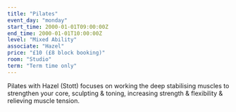 ```yaml
---
title: "Pilates"
event_day: "monday"
start_time: 2000-01-01T09:00:00Z
end_time: 2000-01-01T10:00:00Z
level: "Mixed Ability"
associate: "Hazel"
price: "£10 (£8 block booking)"
room: "Studio"
term: "Term time only"
---
```


Pilates with Hazel (Stott) focuses on working the deep stabilising muscles to strengthen your core, sculpting & toning, increasing strength & flexibility & relieving muscle tension.